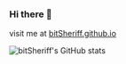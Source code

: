 ### Hi there 👋
visit me at [bitSheriff.github.io](https://bitsheriff.github.io/)

![bitSheriff's GitHub stats](https://github-readme-stats.vercel.app/api?username=bitSheriff&count_private=true&show_icons=true&theme=synthwave)


<!--
**bitSheriff/bitSheriff** is a ✨ _special_ ✨ repository because its `README.md` (this file) appears on your GitHub profile.

Here are some ideas to get you started:

- 🔭 I’m currently working on ...
- 🌱 I’m currently learning ...
- 👯 I’m looking to collaborate on ...
- 🤔 I’m looking for help with ...
- 💬 Ask me about ...
- 📫 How to reach me: ...
- 😄 Pronouns: ...
- ⚡ Fun fact: ...
-->

